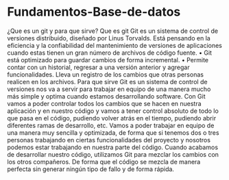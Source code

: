 # Fundamentos-Base-de-datos
¿Que es un git y para que sirve? Que es git Git es un sistema de control de versiones distribuido, diseñado por Linus Torvalds. Está pensando en la eficiencia y la confiabilidad del mantenimiento de versiones de aplicaciones cuando estas tienen un gran número de archivos de código fuente.
• Git está optimizado para guardar cambios de forma incremental. • Permite contar con un historial, regresar a una versión anterior y agregar funcionalidades. Lleva un registro de los cambios que otras personas realicen en los archivos.
Para que sirve Git es un sistema de control de versiones nos va a servir para trabajar en equipo de una manera mucho más simple y optima cuando estamos desarrollando software. Con Git vamos a poder controlar todos los cambios que se hacen en nuestra aplicación y en nuestro código y vamos a tener control absoluto de todo lo que pasa en el código, pudiendo volver atrás en el tiempo, pudiendo abrir diferentes ramas de desarrollo, etc. Vamos a poder trabajar en equipo de una manera muy sencilla y optimizada, de forma que si tenemos dos o tres personas trabajando en ciertas funcionalidades del proyecto y nosotros podemos estar trabajando en nuestra parte del código. Cuando acabamos de desarrollar nuestro código, utilizamos Git para mezclar los cambios con los otros compañeros. De forma que el código se mezcla de manera
perfecta sin generar ningún tipo de fallo y de forma rápida.
